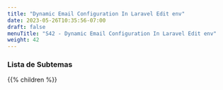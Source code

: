 ```yaml
---
title: "Dynamic Email Configuration In Laravel Edit env"
date: 2023-05-26T10:35:56-07:00
draft: false
menuTitle: "S42 - Dynamic Email Configuration In Laravel Edit env"
weight: 42
---
```


### Lista de Subtemas
{{% children  %}}


